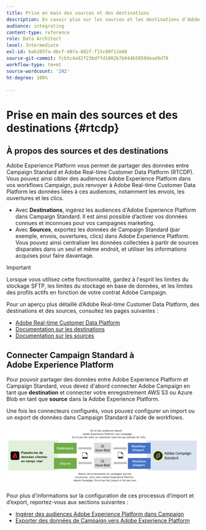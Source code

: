 ```yaml
---
title: Prise en main des sources et des destinations
description: En savoir plus sur les sources et les destinations d’Adobe Experience Platform.
audience: integrating
content-type: reference
role: Data Architect
level: Intermediate
exl-id: ba6205fa-dbcf-497a-882f-f15c00f12e68
source-git-commit: fcb5c4a92f23bdffd1082b7b044b5859dead9d70
workflow-type: tm+mt
source-wordcount: '292'
ht-degree: 100%

---
```


# Prise en main des sources et des destinations {#rtcdp}

## À propos des sources et des destinations

Adobe Experience Platform vous permet de partager des données entre Campaign Standard et Adobe Real-time Customer Data Platform (RTCDP). Vous pouvez ainsi cibler des audiences Adobe Experience Platform dans vos workflows Campaign, puis renvoyer à Adobe Real-time Customer Data Platform les données liées à ces audiences, notamment les envois, les ouvertures et les clics.

* Avec **Destinations**, ingérez les audiences d&#39;Adobe Experience Platform dans Campaign Standard. Il est ainsi possible d’activer vos données connues et inconnues pour vos campagnes marketing.
* Avec **Sources**, exportez les données de Campaign Standard (par exemple, envois, ouvertures, clics) dans Adobe Experience Platform. Vous pouvez ainsi centraliser les données collectées à partir de sources disparates dans un seul et même endroit, et utiliser les informations acquises pour faire davantage.


>[!IMPORTANT]
>
>Lorsque vous utilisez cette fonctionnalité, gardez à l&#39;esprit les limites du stockage SFTP, les limites du stockage en base de données, et les limites des profils actifs en fonction de votre contrat Adobe Campaign.

Pour un aperçu plus détaillé d’Adobe Real-time Customer Data Platform, des destinations et des sources, consultez les pages suivantes :

* [Adobe Real-time Customer Data Platform](https://experienceleague.adobe.com/docs/experience-platform/rtcdp/overview.html?lang=fr)
* [Documentation sur les destinations](https://experienceleague.adobe.com/docs/experience-platform/destinations/home.html?lang=fr)
* [Documentation sur les sources](https://experienceleague.adobe.com/docs/experience-platform/sources/home.html?lang=fr)

## Connecter Campaign Standard à Adobe Experience Platform

Pour pouvoir partager des données entre Adobe Experience Platform et Campaign Standard, vous devez d&#39;abord connecter Adobe Campaign en tant que **destination** et connecter votre enregistrement AWS S3 ou Azure Blob en tant que **source** dans la Adobe Experience Platform.

Une fois les connecteurs configurés, vous pouvez configurer un import ou un export de données dans Campaign Standard à l’aide de workflows.

![](assets/rtcdp-schema.png)

Pour plus d’informations sur la configuration de ces processus d’import et d’export, reportez-vous aux sections suivantes :

* [Ingérer des audiences Adobe Experience Platform dans Campaign](../../integrating/using/ingest-aep-data.md)
* [Exporter des données de Campaign vers Adobe Experience Platform](../../integrating/using/export-campaign-data.md)
